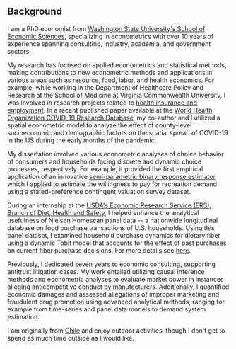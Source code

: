 ## Background
I am a PhD economist from [Washington State University's School of Economic Sciences](https://ses.wsu.edu/), specializing in econometrics with over 10 years of experience spanning consulting, industry, academia, and government sectors.

My research has focused on applied econometrics and statistical methods, making contributions to new econometric methods and applications in various areas such as resource, food, labor, and health economics. For example, while working in the Department of Healthcare Policy and Research at the School of Medicine at Virginia Commonwealth University, I was involved in research projects related to [health insurance and employment](https://journals.sagepub.com/doi/abs/10.1177/0019793915586974). In a recent published paper available at the [World Health Organization COVID-19 Research Database](https://search.bvsalud.org/global-literature-on-novel-coronavirus-2019-ncov/resource/en/covidwho-2162613), my co-author and I utilized a spatial econometric model to analyze the effect of county-level socioeconomic and demographic factors on the spatial spread of COVID-19 in the US during the early months of the pandemic. 

My dissertation involved various econometric analyses of choice behavior of consumers and households facing discrete and dynamic choice processes, respectively. For example, it provided the first empirical application of an innovative [semi-parametric binary response estimator](https://doi.org/10.1016/j.wre.2017.10.006), which I applied to estimate the willingness to pay for recreation demand using a stated-preference contingent valuation survey dataset. 

During an internship at the [USDA's Economic Research Service (ERS), Branch of Diet, Health and Safety](https://www.ers.usda.gov/), I helped enhance the analytical usefulness of Nielsen Homescan panel data -- a nationwide longitudinal database on food purchase transactions of U.S. households. Using this panel dataset, I examined household purchase dynamics for dietary fiber using a dynamic Tobit model that accounts for the effect of past purchases on current fiber purchase decisions. For more details see [here](https://papers.ssrn.com/sol3/papers.cfm?abstract_id=3106101).

Previously, I dedicated seven years to economic consulting, supporting antitrust litigation cases. My work entailed utilizing causal inference methods and econometric analyses to evaluate market power in instances alleging anticompetitive conduct by manufacturers. Additionally, I quantified economic damages and assessed allegations of improper marketing and fraudulent drug promotion using advanced analytical methods, ranging for example from time-series and panel data models to demand system estimation.

I am originally from [Chile](https://unsplash.com/s/photos/chile) and enjoy outdoor activities, though I don't get to spend as much time outside as I would like.
